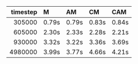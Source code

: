 |   timestep | M     | AM    | CM    | CAM   |
|-----------:|:------|:------|:------|:------|
|     305000 | 0.79s | 0.79s | 0.83s | 0.84s |
|     605000 | 2.30s | 2.33s | 2.28s | 2.21s |
|     930000 | 3.32s | 3.22s | 3.36s | 3.69s |
|    4980000 | 3.99s | 3.77s | 4.66s | 4.21s |